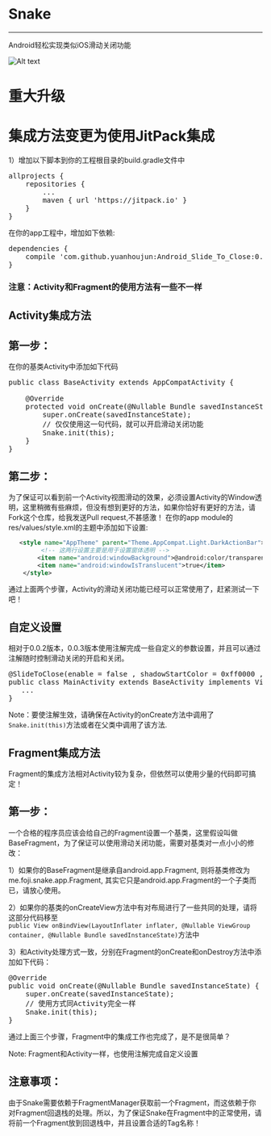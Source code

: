 # Snake
---
Android轻松实现类似iOS滑动关闭功能

![Alt text](https://github.com/yuanhoujun/Android_Slide_To_Close/blob/master/image/demo.gif)

# 重大升级
# 集成方法变更为使用JitPack集成
1）增加以下脚本到你的工程根目录的build.gradle文件中
<pre>
allprojects {
    repositories {
        ...
        maven { url 'https://jitpack.io' }
    }
}
</pre>
	
在你的app工程中，增加如下依赖:
<pre>
dependencies {
    compile 'com.github.yuanhoujun:Android_Slide_To_Close:0.0.3'
}
</pre>

### 注意：Activity和Fragment的使用方法有一些不一样
## Activity集成方法
## 第一步：
在你的基类Activity中添加如下代码
<pre>
public class BaseActivity extends AppCompatActivity {

    @Override
    protected void onCreate(@Nullable Bundle savedInstanceState) {
        super.onCreate(savedInstanceState);
        // 仅仅使用这一句代码，就可以开启滑动关闭功能
        Snake.init(this);
    }
}
</pre>

## 第二步：
为了保证可以看到前一个Activity视图滑动的效果，必须设置Activity的Window透明，这里稍微有些麻烦，但没有想到更好的方法，如果你恰好有更好的方法，请Fork这个仓库，给我发送Pull request,不甚感激！
在你的app module的res/values/style.xml的主题中添加如下设置:
    
```xml
   <style name="AppTheme" parent="Theme.AppCompat.Light.DarkActionBar">
   		 <!-- 这两行设置主要是用于设置窗体透明 --> 	
        <item name="android:windowBackground">@android:color/transparent</item>
        <item name="android:windowIsTranslucent">true</item>
    </style>
```  

通过上面两个步骤，Activity的滑动关闭功能已经可以正常使用了，赶紧测试一下吧！

## 自定义设置
相对于0.0.2版本，0.0.3版本使用注解完成一些自定义的参数设置，并且可以通过注解随时控制滑动关闭的开启和关闭。
<pre>
@SlideToClose(enable = false , shadowStartColor = 0xff0000 , shadowEndColor = 0x00ff00 , minVelocity = 3000)
public class MainActivity extends BaseActivity implements View.OnClickListener {
   ...
}
</pre>

Note：要使注解生效，请确保在Activity的onCreate方法中调用了<code>Snake.init(this)</code>方法或者在父类中调用了该方法.

## Fragment集成方法
Fragment的集成方法相对Activity较为复杂，但依然可以使用少量的代码即可搞定！
## 第一步：
一个合格的程序员应该会给自己的Fragment设置一个基类，这里假设叫做BaseFragment，为了保证可以使用滑动关闭功能，需要对基类对一点小小的修改：

1）如果你的BaseFragment是继承自android.app.Fragment, 则将基类修改为me.foji.snake.app.Fragment, 其实它只是android.app.Fragment的一个子类而已，请放心使用。

2）如果你的基类的onCreateView方法中有对布局进行了一些共同的处理，请将这部分代码移至<code>    public View onBindView(LayoutInflater inflater, @Nullable ViewGroup container, @Nullable Bundle savedInstanceState)</code>方法中

3）和Activity处理方式一致，分别在Fragment的onCreate和onDestroy方法中添加如下代码：

<pre>
@Override
public void onCreate(@Nullable Bundle savedInstanceState) {
    super.onCreate(savedInstanceState);
    // 使用方式同Activity完全一样
    Snake.init(this);
}
</pre>

通过上面三个步骤，Fragment中的集成工作也完成了，是不是很简单？

Note: Fragment和Activity一样，也使用注解完成自定义设置

## 注意事项：
由于Snake需要依赖于FragmentManager获取前一个Fragment，而这依赖于你对Fragment回退栈的处理。所以，为了保证Snake在Fragment中的正常使用，请将前一个Fragment放到回退栈中，并且设置合适的Tag名称！
